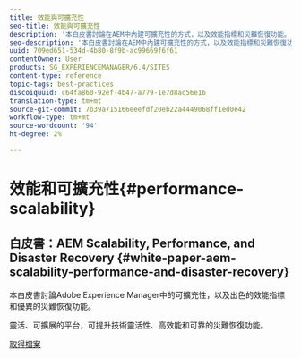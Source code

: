 ```yaml
---
title: 效能與可擴充性
seo-title: 效能與可擴充性
description: '本白皮書討論在AEM中內建可擴充性的方式，以及效能指標和災難恢復功能。  '
seo-description: '本白皮書討論在AEM中內建可擴充性的方式，以及效能指標和災難恢復功能。  '
uuid: 709ed651-534d-4b80-8f9b-ac99669f6f61
contentOwner: User
products: SG_EXPERIENCEMANAGER/6.4/SITES
content-type: reference
topic-tags: best-practices
discoiquuid: c64fa860-92ef-4b47-a779-1e7d8ac56e16
translation-type: tm+mt
source-git-commit: 7b39a715166eeefdf20eb22a4449068ff1ed0e42
workflow-type: tm+mt
source-wordcount: '94'
ht-degree: 2%

---
```



# 效能和可擴充性{#performance-scalability}

## 白皮書：AEM Scalability, Performance, and Disaster Recovery {#white-paper-aem-scalability-performance-and-disaster-recovery}

本白皮書討論Adobe Experience Manager中的可擴充性，以及出色的效能指標和優異的災難恢復功能。

靈活、可擴展的平台，可提升技術靈活性、高效能和可靠的災難恢復功能。

[取得檔案](assets/aem_scalability_whitepaperfinal-06122015je.pdf)
